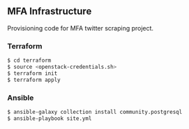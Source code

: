 MFA Infrastructure
---

Provisioning code for MFA twitter scraping project.

### Terraform

```sh
$ cd terraform
$ source <openstack-credentials.sh>
$ terraform init
$ terraform apply
```

### Ansible

```sh
$ ansible-galaxy collection install community.postgresql
$ ansible-playbook site.yml
```
